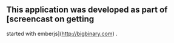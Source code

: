 ## This application was developed as part of [screencast on getting
started with emberjs](http://bigbinary.com) .
